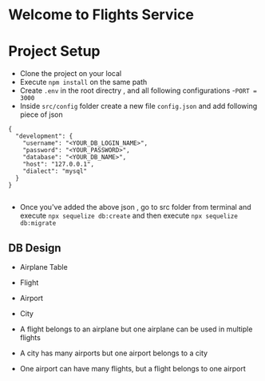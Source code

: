 # Welcome to Flights Service

# Project Setup

- Clone the project on your local
- Execute `npm install` on the same path
- Create `.env` in the root directry , and all following configurations -`PORT = 3000`
- Inside `src/config` folder create a new file `config.json` and add following piece of json

```
{
  "development": {
    "username": "<YOUR_DB_LOGIN_NAME>",
    "password": "<YOUR_PASSWORD>",
    "database": "<YOUR_DB_NAME>",
    "host": "127.0.0.1",
    "dialect": "mysql"
  }
}


```

- Once you've added the above json , go to src folder from terminal and execute `npx sequelize db:create`
  and then execute `npx sequelize db:migrate`

## DB Design

- Airplane Table
- Flight
- Airport
- City

- A flight belongs to an airplane but one airplane can be used in multiple flights
- A city has many airports but one airport belongs to a city
- One airport can have many flights, but a flight belongs to one airport
